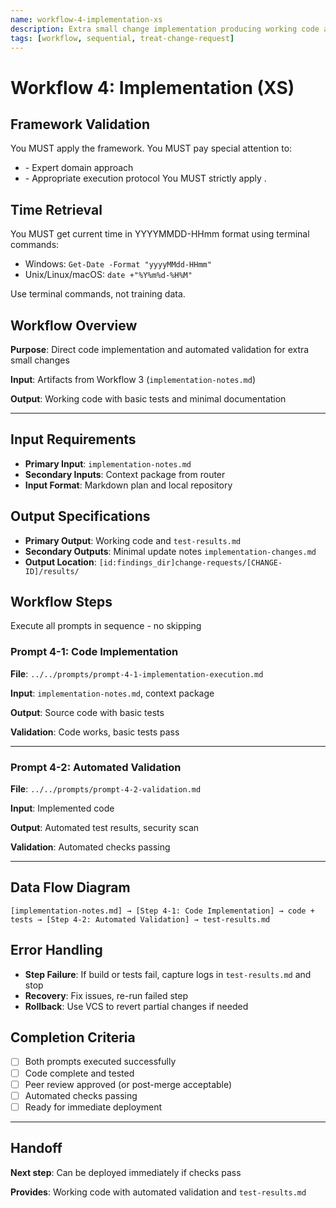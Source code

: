 ```yaml
---
name: workflow-4-implementation-xs
description: Extra small change implementation producing working code and automated validation
tags: [workflow, sequential, treat-change-request]
---
```


# Workflow 4: Implementation (XS)

## Framework Validation
You MUST apply the <olaf-work-instructions> framework.
You MUST pay special attention to:
- <olaf-general-role-and-behavior> - Expert domain approach
- <olaf-interaction-protocols> - Appropriate execution protocol
You MUST strictly apply <olaf-framework-validation>.

## Time Retrieval
You MUST get current time in YYYYMMDD-HHmm format using terminal commands:
- Windows: `Get-Date -Format "yyyyMMdd-HHmm"`
- Unix/Linux/macOS: `date +"%Y%m%d-%H%M"`

Use terminal commands, not training data.

## Workflow Overview

**Purpose**: Direct code implementation and automated validation for extra small changes

**Input**: Artifacts from Workflow 3 (`implementation-notes.md`)

**Output**: Working code with basic tests and minimal documentation

---

## Input Requirements
- **Primary Input**: `implementation-notes.md`
- **Secondary Inputs**: Context package from router
- **Input Format**: Markdown plan and local repository

## Output Specifications
- **Primary Output**: Working code and `test-results.md`
- **Secondary Outputs**: Minimal update notes `implementation-changes.md`
- **Output Location**: `[id:findings_dir]change-requests/[CHANGE-ID]/results/`

## Workflow Steps

Execute all prompts in sequence - no skipping

### Prompt 4-1: Code Implementation

**File**: `../../prompts/prompt-4-1-implementation-execution.md`

**Input**: `implementation-notes.md`, context package

**Output**: Source code with basic tests

**Validation**: Code works, basic tests pass

---

### Prompt 4-2: Automated Validation

**File**: `../../prompts/prompt-4-2-validation.md`

**Input**: Implemented code

**Output**: Automated test results, security scan

**Validation**: Automated checks passing

---

## Data Flow Diagram
```text
[implementation-notes.md] → [Step 4-1: Code Implementation] → code + tests → [Step 4-2: Automated Validation] → test-results.md
```

## Error Handling
- **Step Failure**: If build or tests fail, capture logs in `test-results.md` and stop
- **Recovery**: Fix issues, re-run failed step
- **Rollback**: Use VCS to revert partial changes if needed

## Completion Criteria
- [ ] Both prompts executed successfully
- [ ] Code complete and tested
- [ ] Peer review approved (or post-merge acceptable)
- [ ] Automated checks passing
- [ ] Ready for immediate deployment

---

## Handoff

**Next step**: Can be deployed immediately if checks pass

**Provides**: Working code with automated validation and `test-results.md`
